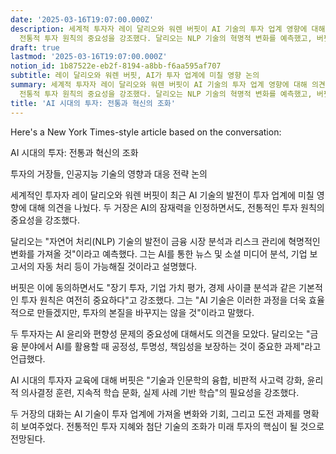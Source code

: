 ```yaml
---
date: '2025-03-16T19:07:00.000Z'
description: 세계적 투자자 레이 달리오와 워렌 버핏이 AI 기술의 투자 업계 영향에 대해 의견을 나눴다. 두 거장은 AI의 잠재력을 인정하면서도
  전통적 투자 원칙의 중요성을 강조했다. 달리오는 NLP 기술의 혁명적 변화를 예측했고, 버핏은 기본적 투자 원칙의 지속적 중요성을 강조했다.
draft: true
lastmod: '2025-03-16T19:07:00.000Z'
notion_id: 1b87522e-eb2f-8194-a8bb-f6aa595af707
subtitle: 레이 달리오와 워렌 버핏, AI가 투자 업계에 미칠 영향 논의
summary: 세계적 투자자 레이 달리오와 워렌 버핏이 AI 기술의 투자 업계 영향에 대해 의견을 나눴다. 두 거장은 AI의 잠재력을 인정하면서도
  전통적 투자 원칙의 중요성을 강조했다. 달리오는 NLP 기술의 혁명적 변화를 예측했고, 버핏은 기본적 투자 원칙의 지속적 중요성을 강조했다.
title: 'AI 시대의 투자: 전통과 혁신의 조화'
---
```


Here's a New York Times-style article based on the conversation:

AI 시대의 투자: 전통과 혁신의 조화

투자의 거장들, 인공지능 기술의 영향과 대응 전략 논의

세계적인 투자자 레이 달리오와 워렌 버핏이 최근 AI 기술의 발전이 투자 업계에 미칠 영향에 대해 의견을 나눴다. 두 거장은 AI의 잠재력을 인정하면서도, 전통적인 투자 원칙의 중요성을 강조했다.

달리오는 "자연어 처리(NLP) 기술의 발전이 금융 시장 분석과 리스크 관리에 혁명적인 변화를 가져올 것"이라고 예측했다. 그는 AI를 통한 뉴스 및 소셜 미디어 분석, 기업 보고서의 자동 처리 등이 가능해질 것이라고 설명했다.

버핏은 이에 동의하면서도 "장기 투자, 기업 가치 평가, 경제 사이클 분석과 같은 기본적인 투자 원칙은 여전히 중요하다"고 강조했다. 그는 "AI 기술은 이러한 과정을 더욱 효율적으로 만들겠지만, 투자의 본질을 바꾸지는 않을 것"이라고 말했다.

두 투자자는 AI 윤리와 편향성 문제의 중요성에 대해서도 의견을 모았다. 달리오는 "금융 분야에서 AI를 활용할 때 공정성, 투명성, 책임성을 보장하는 것이 중요한 과제"라고 언급했다.

AI 시대의 투자자 교육에 대해 버핏은 "기술과 인문학의 융합, 비판적 사고력 강화, 윤리적 의사결정 훈련, 지속적 학습 문화, 실제 사례 기반 학습"의 필요성을 강조했다.

두 거장의 대화는 AI 기술이 투자 업계에 가져올 변화와 기회, 그리고 도전 과제를 명확히 보여주었다. 전통적인 투자 지혜와 첨단 기술의 조화가 미래 투자의 핵심이 될 것으로 전망된다.

